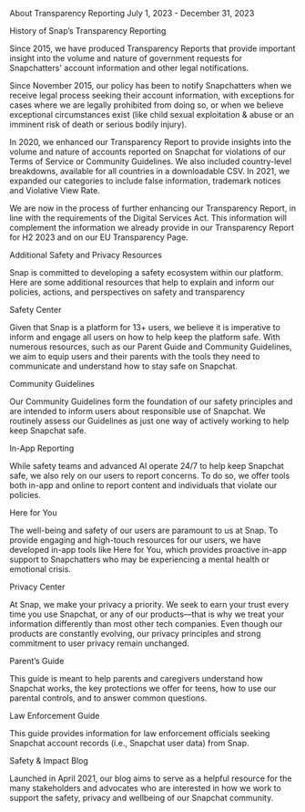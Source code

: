 About Transparency Reporting
July 1, 2023 - December 31, 2023

History of Snap’s Transparency Reporting

Since 2015, we have produced Transparency Reports that provide important insight into the volume and nature of government requests for Snapchatters' account information and other legal notifications.

Since November 2015, our policy has been to notify Snapchatters when we receive legal process seeking their account information, with exceptions for cases where we are legally prohibited from doing so, or when we believe exceptional circumstances exist (like child sexual exploitation & abuse or an imminent risk of death or serious bodily injury).

In 2020, we enhanced our Transparency Report to provide insights into the volume and nature of accounts reported on Snapchat for violations of our Terms of Service or Community Guidelines. We also included country-level breakdowns, available for all countries in a downloadable CSV. In 2021, we expanded our categories to include false information, trademark notices and Violative View Rate.

We are now in the process of further enhancing our Transparency Report, in line with the requirements of the Digital Services Act. This information will complement the information we already provide in our Transparency Report for H2 2023 and on our EU Transparency Page.

Additional Safety and Privacy Resources

Snap is committed to developing a safety ecosystem within our platform. Here are some additional resources that help to explain and inform our policies, actions, and perspectives on safety and transparency

Safety Center

Given that Snap is a platform for 13+ users, we believe it is imperative to inform and engage all users on how to help keep the platform safe. With numerous resources, such as our Parent Guide and Community Guidelines, we aim to equip users and their parents with the tools they need to communicate and understand how to stay safe on Snapchat.

Community Guidelines

Our Community Guidelines form the foundation of our safety principles and are intended to inform users about responsible use of Snapchat. We routinely assess our Guidelines as just one way of actively working to help keep Snapchat safe. 

In-App Reporting 

While safety teams and advanced AI operate 24/7 to help keep Snapchat safe, we also rely on our users to report concerns. To do so, we offer tools both in-app and online to report content and individuals that violate our policies. 

Here for You

The well-being and safety of our users are paramount to us at Snap. To provide engaging and high-touch resources for our users, we have developed in-app tools like Here for You, which provides proactive in-app support to Snapchatters who may be experiencing a mental health or emotional crisis. 

Privacy Center

At Snap, we make your privacy a priority. We seek to earn your trust every time you use Snapchat, or any of our products—that is why we treat your information differently than most other tech companies. Even though our products are constantly evolving, our privacy principles and strong commitment to user privacy remain unchanged.

Parent’s Guide

This guide is meant to help parents and caregivers understand how Snapchat works, the key protections we offer for teens, how to use our parental controls, and to answer common questions.

Law Enforcement Guide

This guide provides information for law enforcement officials seeking Snapchat account records (i.e., Snapchat user data) from Snap.

Safety & Impact Blog

Launched in April 2021, our blog aims to serve as a helpful resource for the many stakeholders and advocates who are interested in how we work to support the safety, privacy and wellbeing of our Snapchat community.